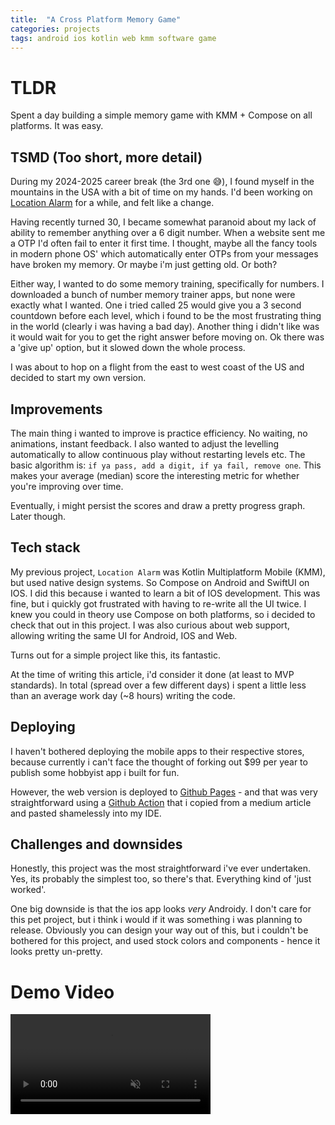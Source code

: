 ```yaml
---
title:  "A Cross Platform Memory Game"
categories: projects
tags: android ios kotlin web kmm software game
---
```


# TLDR
Spent a day building a simple memory game with KMM + Compose on all platforms. It was easy. 

## TSMD (Too short, more detail)
During my 2024-2025 career break (the 3rd one 😅), I found myself in the mountains in the USA with a bit of time on my hands. I'd been working on [Location Alarm](https://github.com/OliverCulleyDeLange/location-alarm) for a while, and felt like a change.

Having recently turned 30, I became somewhat paranoid about my lack of ability to remember anything over a 6 digit number. When a website sent me a OTP I'd often fail to enter it first time. I thought, maybe all the fancy tools in modern phone OS' which automatically enter OTPs from your messages have broken my memory. Or maybe i'm just getting old. Or both?

Either way, I wanted to do some memory training, specifically for numbers. I downloaded a bunch of number memory trainer apps, but none were exactly what I wanted. One i tried called 25 would give you a 3 second countdown before each level, which i found to be the most frustrating thing in the world (clearly i was having a bad day). Another thing i didn't like was it would wait for you to get the right answer before moving on. Ok there was a 'give up' option, but it slowed down the whole process. 

I was about to hop on a flight from the east to west coast of the US and decided to start my own version.

## Improvements
The main thing i wanted to improve is practice efficiency. No waiting, no animations, instant feedback. I also wanted to adjust the levelling automatically to allow continuous play without restarting levels etc. The basic algorithm is: `if ya pass, add a digit, if ya fail, remove one`. This makes your average (median) score the interesting metric for whether you're improving over time. 

Eventually, i might persist the scores and draw a pretty progress graph. Later though. 

## Tech stack
My previous project, `Location Alarm` was Kotlin Multiplatform Mobile (KMM), but used native design systems. So Compose on Android and SwiftUI on IOS. I did this because i wanted to learn a bit of IOS development. This was fine, but i quickly got frustrated with having to re-write all the UI twice. I knew you could in theory use Compose on both platforms, so i decided to check that out in this project. I was also curious about web support, allowing writing the same UI for Android, IOS and Web. 

Turns out for a simple project like this, its fantastic. 

At the time of writing this article, i'd consider it done (at least to MVP standards). In total (spread over a few different days) i spent a little less than an average work day (~8 hours) writing the code. 


## Deploying
I haven't bothered deploying the mobile apps to their respective stores, because currently i can't face the thought of forking out $99 per year to publish some hobbyist app i built for fun. 

However, the web version is deployed to [Github Pages](https://oliverdelange.co.uk/memory-kmm-compose/) - and that was very straightforward using a [Github Action](https://github.com/OliverCulleyDeLange/memory-kmm-compose/blob/main/.github/workflows/main.yml) that i copied from a medium article and pasted shamelessly into my IDE. 


## Challenges and downsides
Honestly, this project was the most straightforward i've ever undertaken. Yes, its probably the simplest too, so there's that. Everything kind of 'just worked'. 

One big downside is that the ios app looks _very_ Androidy. I don't care for this pet project, but i think i would if it was something i was planning to release. Obviously you can design your way out of this, but i couldn't be bothered for this project, and used stock colors and components - hence it looks pretty un-pretty. 

# Demo Video
<video muted autoplay controls width="320">
    <source src="{{ site.url }}/assets/video/memory-kmm-compose-demo.mp4" type="video/mp4">
</video>